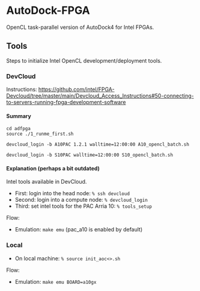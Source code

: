 # AutoDock-FPGA

OpenCL task-parallel version of AutoDock4 for Intel FPGAs.

## Tools

Steps to initialize Intel OpenCL development/deployment tools.

### DevCloud

Instructions: https://github.com/intel/FPGA-Devcloud/tree/master/main/Devcloud_Access_Instructions#50-connecting-to-servers-running-fpga-development-software

#### Summary

```
cd adfpga
source ./1_runme_first.sh
```

```
devcloud_login -b A10PAC 1.2.1 walltime=12:00:00 A10_opencl_batch.sh
```

```
devcloud_login -b S10PAC walltime=12:00:00 S10_opencl_batch.sh
```

#### Explanation (perhaps a bit outdated)

Intel tools available in DevCloud.

* First: login into the head node: `% ssh devcloud`
* Second: login into a compute node: `% devcloud_login`
* Third: set intel tools for the PAC Arria 10: `% tools_setup`

Flow:

* Emulation: `make emu` (pac_a10 is enabled by default)

### Local

* On local machine: `% source init_aoc<>.sh`

Flow:

* Emulation: `make emu BOARD=a10gx`
